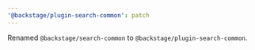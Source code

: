 ```yaml
---
'@backstage/plugin-search-common': patch
---
```


Renamed `@backstage/search-common` to `@backstage/plugin-search-common`.
